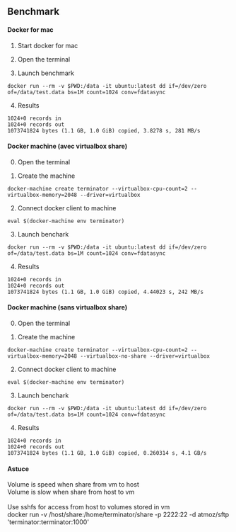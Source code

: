 Benchmark
---------

#### Docker for mac
1. Start docker for mac

2. Open the terminal

3. Launch benchmark 
```
docker run --rm -v $PWD:/data -it ubuntu:latest dd if=/dev/zero of=/data/test.data bs=1M count=1024 conv=fdatasync
```

4. Results
```
1024+0 records in
1024+0 records out
1073741824 bytes (1.1 GB, 1.0 GiB) copied, 3.8278 s, 281 MB/s
```

#### Docker machine (avec virtualbox share)
0. Open the terminal 

1. Create the machine
```
docker-machine create terminator --virtualbox-cpu-count=2 --virtualbox-memory=2048 --driver=virtualbox
```

2. Connect docker client to machine
```
eval $(docker-machine env terminator)
```

3. Launch benchark
```
docker run --rm -v $PWD:/data -it ubuntu:latest dd if=/dev/zero of=/data/test.data bs=1M count=1024 conv=fdatasync
```

4. Results
```
1024+0 records in
1024+0 records out
1073741824 bytes (1.1 GB, 1.0 GiB) copied, 4.44023 s, 242 MB/s
```

#### Docker machine (sans virtualbox share)
0. Open the terminal 

1. Create the machine
```
docker-machine create terminator --virtualbox-cpu-count=2 --virtualbox-memory=2048 --virtualbox-no-share --driver=virtualbox
```

2. Connect docker client to machine
```
eval $(docker-machine env terminator)
```

3. Launch benchark
```
docker run --rm -v $PWD:/data -it ubuntu:latest dd if=/dev/zero of=/data/test.data bs=1M count=1024 conv=fdatasync
```

4. Results
```
1024+0 records in
1024+0 records out
1073741824 bytes (1.1 GB, 1.0 GiB) copied, 0.260314 s, 4.1 GB/s
```



#### Astuce

Volume is speed when share from vm to host<br>
Volume is slow when share from host to vm<br>
<br>
Use sshfs for access from host to volumes stored in vm<br>
docker run -v /host/share:/home/terminator/share -p 2222:22 -d atmoz/sftp 'terminator:terminator:1000'
